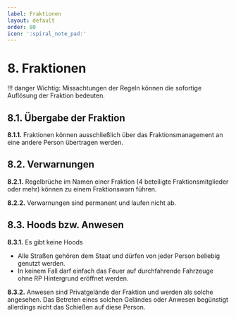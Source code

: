 ```yaml
---
label: Fraktionen
layout: default
order: 80
icon: ':spiral_note_pad:'
---
```


# 8. Fraktionen
!!! danger Wichtig: Missachtungen der Regeln können die sofortige Auflösung der Fraktion bedeuten.

## 8.1. Übergabe der Fraktion

**8.1.1.** Fraktionen können ausschließlich über das Fraktionsmanagement an eine andere Person übertragen werden.

## 8.2. Verwarnungen

**8.2.1.** Regelbrüche im Namen einer Fraktion (4 beteiligte Fraktionsmitglieder oder mehr) können zu einem Fraktionswarn führen.

**8.2.2.** Verwarnungen sind permanent und laufen nicht ab.

## 8.3. Hoods bzw. Anwesen

**8.3.1.** Es gibt keine Hoods
- Alle Straßen gehören dem Staat und dürfen von jeder Person beliebig genutzt werden.
- In keinem Fall darf einfach das Feuer auf durchfahrende Fahrzeuge ohne RP Hintergrund eröffnet werden.

**8.3.2.** Anwesen sind Privatgelände der Fraktion und werden als solche angesehen. Das Betreten eines solchen Geländes oder Anwesen begünstigt allerdings nicht das Schießen auf diese Person.
